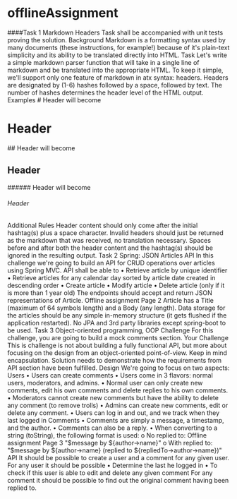 # offlineAssignment

####Task 1
Markdown Headers
Task shall be accompanied with unit tests proving the solution.
Background
Markdown is a formatting syntax used by many documents (these instructions, for example!) because of it's plain-text simplicity and its ability to be translated directly into HTML.
Task
Let's write a simple markdown parser function that will take in a single line of markdown and be translated into the appropriate HTML. To keep it simple, we'll support only one feature of markdown in atx syntax: headers.
Headers are designated by (1-6) hashes followed by a space, followed by text. The number of hashes determines the header level of the HTML output.
Examples # Header will become <h1>Header</h1> ## Header will become <h2>Header</h2> ###### Header will become <h6>Header</h6>
Additional Rules
Header content should only come after the initial hashtag(s) plus a space character.
Invalid headers should just be returned as the markdown that was received, no translation necessary.
Spaces before and after both the header content and the hashtag(s) should be ignored in the resulting output.
Task 2
Spring: JSON Articles API
In this challenge we're going to build an API for CRUD operations over articles using Spring MVC.
API shall be able to
• Retrieve article by unique identifier
• Retrieve articles for any calendar day sorted by article date created in descending order
• Create article
• Modify article
• Delete article (only if it is more than 1 year old) The endpoints should accept and return JSON representations of Article.
Offline assignment Page 2
Article has a Title (maximum of 64 symbols length) and a Body (any length).
Data storage for the articles should be any simple in-memory structure (it gets flushed if the application restarted).
No JPA and 3rd party libraries except spring-boot to be used.
Task 3
Object-oriented programming, OOP Challenge
For this challenge, you are going to build a mock comments section.
Your Challenge
This is challenge is not about building a fully functional API, but more about focusing on the design from an object-oriented point-of-view. Keep in mind encapsulation.
Solution needs to demonstrate how the requirements from API section have been fulfilled.
Design
We're going to focus on two aspects:
Users
• Users can create comments
• Users come in 3 flavors: normal users, moderators, and admins.
• Normal user can only create new comments, edit his own comments and delete replies to his own comments.
• Moderators cannot create new comments but have the ability to delete any comment (to remove trolls)
• Admins can create new comments, edit or delete any comment.
• Users can log in and out, and we track when they last logged in
Comments
• Comments are simply a message, a timestamp, and the author.
• Comments can also be a reply. • When converting to a string (toString), the following format is used:
o No replied to:
Offline assignment Page 3
"$message by ${author->name}" o With replied to:
"$message by ${author->name} (replied to ${repliedTo->author->name})"
API
It should be possible to create a user and a comment for any given user.
For any user it should be possible
• Determine the last he logged in
• To check if this user is able to edit and delete any given comment
For any comment it should be possible to find out the original comment having been replied to.
